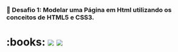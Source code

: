 <br>
<h3>
🚀  Desafio 1:
Modelar uma Página em Html utilizando os conceitos de HTML5 e CSS3.
</h3>
<h1>:books: <a href="https://www.w3schools.com/tags/tag_doctype.asp"><img src = "https://img.shields.io/badge/html5-%23E34F26.svg?style=for-the-badge&logo=html5&logoColor=white"/></a>
<a href="https://www.w3schools.com/css/"><img src = "https://img.shields.io/badge/css3-%231572B6.svg?style=for-the-badge&logo=css3&logoColor=white"/></a>
 </h1>
 
 
